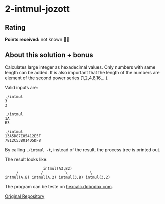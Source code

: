 # 2-intmul-jozott

## Rating
**Points received:** not known 🤷‍♀️


## About this solution + bonus

Calculates large integer as hexadecimal values. Only numbers with same length can be added. It is also important that the length of the numbers are element of the second power series (1,2,4,8,16,...).

Valid inputs are:
```
./intmul
3 
3
```
```
./intmul
1A 
B3
```
```
./intmul
13A5D87E85412E5F 
7812C53B014D5DF8
```

By calling `./intmul -t`, instead of the result, the process tree is printed out.

The result looks like:
```
                 intmul(A3,B2)                 
     /          /          \          \        
intmul(A,B) intmul(A,2) intmul(3,B) intmul(3,2)
```

The program can be teste on [hexcalc.dobodox.com](https://hexcalc.dobodox.com).

[Original Repository](https://github.com/Jozott00/intmul)